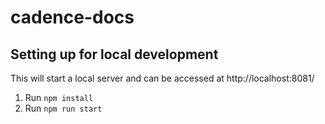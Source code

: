 # cadence-docs

## Setting up for local development
This will start a local server and can be accessed at http://localhost:8081/
1. Run `npm install`
2. Run `npm run start`
